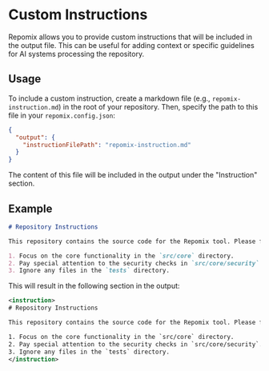# Custom Instructions

Repomix allows you to provide custom instructions that will be included in the output file. This can be useful for adding context or specific guidelines for AI systems processing the repository.

## Usage

To include a custom instruction, create a markdown file (e.g., `repomix-instruction.md`) in the root of your repository. Then, specify the path to this file in your `repomix.config.json`:

```json
{
  "output": {
    "instructionFilePath": "repomix-instruction.md"
  }
}
```

The content of this file will be included in the output under the "Instruction" section.

## Example

```markdown
# Repository Instructions

This repository contains the source code for the Repomix tool. Please follow these guidelines when analyzing the code:

1. Focus on the core functionality in the `src/core` directory.
2. Pay special attention to the security checks in `src/core/security`.
3. Ignore any files in the `tests` directory.
```

This will result in the following section in the output:

```xml
<instruction>
# Repository Instructions

This repository contains the source code for the Repomix tool. Please follow these guidelines when analyzing the code:

1. Focus on the core functionality in the `src/core` directory.
2. Pay special attention to the security checks in `src/core/security`.
3. Ignore any files in the `tests` directory.
</instruction>
```

